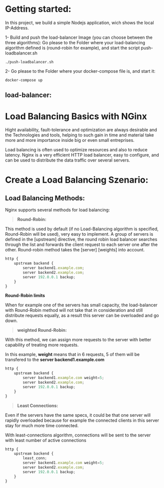 # Getting started:

In this project, we build a simple Nodejs application, wich shows the local IP-Address.

1- Build and push the load-balancer Image (you can choose between the three algorithms):
Go please to the Folder where your load-balancing algorithm defined is (round-robin for example), and start the script push-loadbalancer.sh

``` ./push-loadbalancer.sh ```

2- Go please to the Folder where your docker-compose file is, and start it:

``` docker-compose up ```

## load-balancer:

# Load Balancing Basics with NGinx

Hight availability, fault-tolerance and optimization are always desirable and the Technologies and tools, helping to such gain in time and material take more and more importance inside big or even small entreprises.

Load balancing is often used to optimize resources and also to reduce latency.
Nginx is a very efficient HTTP load balancer, easy to configure, and can be used to distribute the data traffic over several servers.

# Create a Load Balancing Szenario:

## Load Balancing Methods:

Nginx supports several methods for load balancing:

> **Round-Robin:**

This method is used by default (if no Load-Balancing algorithm is specified, Round-Robin will be used), very easy to implement. A group of servers is defined in the [upstream] directive, the round robin load balancer searches through the list and forwards the client request to each server one after the other.
Round-robin method takes the [server] [weights] into account.

```javascript
http {
    upstream backend {
        server backend1.example.com;
        server backend2.example.com;
        server 192.0.0.1 backup;
    }
}
```

**Round-Robin limits**

When for example one of the servers has small capacity, the load-balancer with Round-Robin method will not take that in consideration and still distribute requests equally, as a result this server can be overloaded and go down.

> **weighted Round-Robin:**

With this method, we can assign more requests to the server with better capability of treating more requests.

In this example, **weight** means that in 6 requests, 5 of them will be transfered to the **server backend1.example.com**

```javascript
http {
    upstream backend {
        server backend1.example.com weight=5;
        server backend2.example.com;
        server 192.0.0.1 backup;
    }
}
```

> **Least Connections:**

Even if the servers have the same specs, it could be that one server will rapidly overloaded because for example the connected clients in this server stay for much more time connected.

With least-connections algorithm, connections will be sent to the server with least number of active connections

```javascript
http {
    upstream backend {
        least_conn;
        server backend1.example.com weight=5;
        server backend2.example.com;
        server 192.0.0.1 backup;
    }
}
```